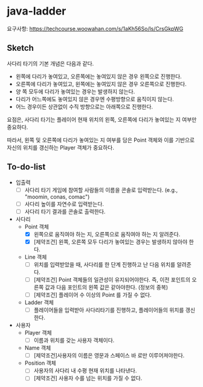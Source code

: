 # java-ladder
요구사항: https://techcourse.woowahan.com/s/1aKh56So/ls/CrsGkpWG

## Sketch
사다리 타기의 기본 개념은 다음과 같다.
- 왼쪽에 다리가 놓여있고, 오른쪽에는 놓여있지 않은 경우 왼쪽으로 진행한다.
- 오른쪽에 다리가 놓여있고, 왼쪽에는 놓여있지 않은 경우 오른쪽으로 진행한다.
- 양 쪽 모두에 다리가 놓여있는 경우는 발생하지 않는다.
- 다리가 어느쪽에도 놓여있지 않은 경우엔 수평방향으로 움직이지 않는다.
- 어느 경우이든 상관없이 수직 방향으로는 아래쪽으로 진행한다.

요점은, 사다리 타기는 플레이어 현재 위치의 왼쪽, 오른쪽에 다리가 놓여있는 지 여부만 중요하다.

따라서, 왼쪽 및 오른쪽에 다리가 놓여있는 지 여부를 담은 Point 객체와 이를 기반으로 자신의 위치를 갱신하는 Player 객체가 중요하다.

## To-do-list
- 입출력
    - [ ] 사다리 타기 게임에 참여할 사람들의 이름을 콘솔로 입력받는다. (e.g., "moomin, conas, comac")
    - [ ] 사다리 높이를 자연수로 입력받는다.
    - [ ] 사다리 타기 결과를 콘솔로 출력한다.
- 사다리
    - Point 객체
        - [x] 왼쪽으로 움직여야 하는 지, 오른쪽으로 움직여야 하는 지 알려준다.
        - [x] [제약조건] 왼쪽, 오른쪽 모두 다리가 놓여있는 경우는 발생하지 않아야 한다.
    - Line 객체
        - [ ] 위치를 입력받았을 때, 사다리를 한 단계 진행하고 난 다음 위치를 알려준다.
        - [ ] [제약조건] Point 객체들의 일관성이 유지되어야한다. 즉, 이전 포인트의 오른쪽 값과 다음 포인트의 왼쪽 값은 같아야한다. (정보의 중복)
        - [ ] [제약조건] 플레이어 수 이상의 Point 를 가질 수 없다.
    - Ladder 객체
        - [ ] 플레이어들을 입력받아 사다리타기를 진행하고, 플레이어들의 위치를 갱신한다.
- 사용자
    - Player 객체
        - [ ] 이름과 위치를 갖는 사용자 객체이다.
    - Name 객체
        - [ ] [제약조건]사용자의 이름은 영문과 스페이스 바 로만 이루어져야한다.
    - Position 객체
        - [ ] 사용자의 사다리 내 수평 현재 위치를 나타낸다.
        - [ ] [제약조건] 사용자 수를 넘는 위치를 가질 수 없다.
